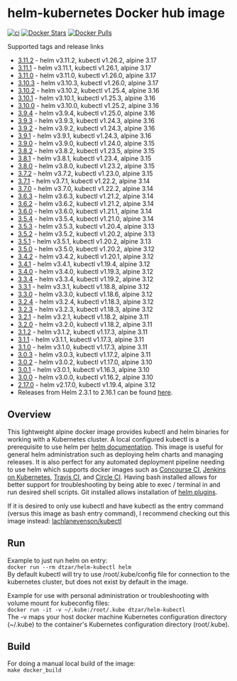 # helm-kubernetes Docker hub image

[![ci](https://github.com/dtzar/helm-kubectl/actions/workflows/image-build-push.yaml/badge.svg)](https://github.com/dtzar/helm-kubectl/actions/workflows/image-build-push.yaml)
[![Docker Stars](https://img.shields.io/docker/stars/dtzar/helm-kubectl.svg?style=flat)](https://hub.docker.com/r/dtzar/helm-kubectl/)
[![Docker Pulls](https://img.shields.io/docker/pulls/dtzar/helm-kubectl.svg?style=flat)](https://hub.docker.com/r/dtzar/helm-kubectl/)

Supported tags and release links

* [3.11.2](https://github.com/dtzar/helm-kubectl/releases/tag/3.11.2) - helm v3.11.2, kubectl v1.26.2, alpine 3.17
* [3.11.1](https://github.com/dtzar/helm-kubectl/releases/tag/3.11.1) - helm v3.11.1, kubectl v1.26.1, alpine 3.17
* [3.11.0](https://github.com/dtzar/helm-kubectl/releases/tag/3.11.0) - helm v3.11.0, kubectl v1.26.0, alpine 3.17
* [3.10.3](https://github.com/dtzar/helm-kubectl/releases/tag/3.10.3) - helm v3.10.3, kubectl v1.26.0, alpine 3.17
* [3.10.2](https://github.com/dtzar/helm-kubectl/releases/tag/3.10.2) - helm v3.10.2, kubectl v1.25.4, alpine 3.16
* [3.10.1](https://github.com/dtzar/helm-kubectl/releases/tag/3.10.1) - helm v3.10.1, kubectl v1.25.3, alpine 3.16
* [3.10.0](https://github.com/dtzar/helm-kubectl/releases/tag/3.10.0) - helm v3.10.0, kubectl v1.25.2, alpine 3.16
* [3.9.4](https://github.com/dtzar/helm-kubectl/releases/tag/3.9.4) - helm v3.9.4, kubectl v1.25.0, alpine 3.16
* [3.9.3](https://github.com/dtzar/helm-kubectl/releases/tag/3.9.3) - helm v3.9.3, kubectl v1.24.3, alpine 3.16
* [3.9.2](https://github.com/dtzar/helm-kubectl/releases/tag/3.9.2) - helm v3.9.2, kubectl v1.24.3, alpine 3.16
* [3.9.1](https://github.com/dtzar/helm-kubectl/releases/tag/3.9.1) - helm v3.9.1, kubectl v1.24.3, alpine 3.16
* [3.9.0](https://github.com/dtzar/helm-kubectl/releases/tag/3.9.0) - helm v3.9.0, kubectl v1.24.0, alpine 3.15
* [3.8.2](https://github.com/dtzar/helm-kubectl/releases/tag/3.8.2) - helm v3.8.2, kubectl v1.23.5, alpine 3.15
* [3.8.1](https://github.com/dtzar/helm-kubectl/releases/tag/3.8.1) - helm v3.8.1, kubectl v1.23.4, alpine 3.15
* [3.8.0](https://github.com/dtzar/helm-kubectl/releases/tag/3.8.0) - helm v3.8.0, kubectl v1.23.2, alpine 3.15
* [3.7.2](https://github.com/dtzar/helm-kubectl/releases/tag/3.7.2) - helm v3.7.2, kubectl v1.23.0, alpine 3.15
* [3.7.1](https://github.com/dtzar/helm-kubectl/releases/tag/3.7.1) - helm v3.7.1, kubectl v1.22.2, alpine 3.14
* [3.7.0](https://github.com/dtzar/helm-kubectl/releases/tag/3.7.0) - helm v3.7.0, kubectl v1.22.2, alpine 3.14
* [3.6.3](https://github.com/dtzar/helm-kubectl/releases/tag/3.6.3) - helm v3.6.3, kubectl v1.21.2, alpine 3.14
* [3.6.2](https://github.com/dtzar/helm-kubectl/releases/tag/3.6.2) - helm v3.6.2, kubectl v1.21.2, alpine 3.14
* [3.6.0](https://github.com/dtzar/helm-kubectl/releases/tag/3.6.0) - helm v3.6.0, kubectl v1.21.1, alpine 3.14
* [3.5.4](https://github.com/dtzar/helm-kubectl/releases/tag/3.5.4) - helm v3.5.4, kubectl v1.21.0, alpine 3.14
* [3.5.3](https://github.com/dtzar/helm-kubectl/releases/tag/3.5.3) - helm v3.5.3, kubectl v1.20.4, alpine 3.13
* [3.5.2](https://github.com/dtzar/helm-kubectl/releases/tag/3.5.2) - helm v3.5.2, kubectl v1.20.2, alpine 3.13
* [3.5.1](https://github.com/dtzar/helm-kubectl/releases/tag/3.5.1) - helm v3.5.1, kubectl v1.20.2, alpine 3.13
* [3.5.0](https://github.com/dtzar/helm-kubectl/releases/tag/3.5.0) - helm v3.5.0, kubectl v1.20.2, alpine 3.12
* [3.4.2](https://github.com/dtzar/helm-kubectl/releases/tag/3.4.2) - helm v3.4.2, kubectl v1.20.1, alpine 3.12
* [3.4.1](https://github.com/dtzar/helm-kubectl/releases/tag/3.4.1) - helm v3.4.1, kubectl v1.19.4, alpine 3.12
* [3.4.0](https://github.com/dtzar/helm-kubectl/releases/tag/3.4.0) - helm v3.4.0, kubectl v1.19.3, alpine 3.12
* [3.3.4](https://github.com/dtzar/helm-kubectl/releases/tag/3.3.4) - helm v3.3.4, kubectl v1.19.2, alpine 3.12
* [3.3.1](https://github.com/dtzar/helm-kubectl/releases/tag/3.3.1) - helm v3.3.1, kubectl v1.18.8, alpine 3.12
* [3.3.0](https://github.com/dtzar/helm-kubectl/releases/tag/3.3.0) - helm v3.3.0, kubectl v1.18.6, alpine 3.12
* [3.2.4](https://github.com/dtzar/helm-kubectl/releases/tag/3.2.4) - helm v3.2.4, kubectl v1.18.3, alpine 3.12
* [3.2.3](https://github.com/dtzar/helm-kubectl/releases/tag/3.2.3) - helm v3.2.3, kubectl v1.18.3, alpine 3.12
* [3.2.1](https://github.com/dtzar/helm-kubectl/releases/tag/3.2.1) - helm v3.2.1, kubectl v1.18.2, alpine 3.11
* [3.2.0](https://github.com/dtzar/helm-kubectl/releases/tag/3.2.0) - helm v3.2.0, kubectl v1.18.2, alpine 3.11
* [3.1.2](https://github.com/dtzar/helm-kubectl/releases/tag/3.1.2) - helm v3.1.2, kubectl v1.17.3, alpine 3.11
* [3.1.1](https://github.com/dtzar/helm-kubectl/releases/tag/3.1.1) - helm v3.1.1, kubectl v1.17.3, alpine 3.11
* [3.1.0](https://github.com/dtzar/helm-kubectl/releases/tag/3.1.0) - helm v3.1.0, kubectl v1.17.3, alpine 3.11
* [3.0.3](https://github.com/dtzar/helm-kubectl/releases/tag/3.0.3) - helm v3.0.3, kubectl v1.17.2, alpine 3.11
* [3.0.2](https://github.com/dtzar/helm-kubectl/releases/tag/3.0.2) - helm v3.0.2, kubectl v1.17.0, alpine 3.10
* [3.0.1](https://github.com/dtzar/helm-kubectl/releases/tag/3.0.1) - helm v3.0.1, kubectl v1.16.3, alpine 3.10
* [3.0.0](https://github.com/dtzar/helm-kubectl/releases/tag/3.0.0) - helm v3.0.0, kubectl v1.16.2, alpine 3.10
* [2.17.0](https://github.com/dtzar/helm-kubectl/releases/tag/2.17.0) - helm v2.17.0, kubectl v1.19.4, alpine 3.12
* Releases from Helm 2.3.1 to 2.16.1 can be found [here](https://hub.docker.com/r/dtzar/helm-kubectl/tags).

## Overview

This lightweight alpine docker image provides kubectl and helm binaries for working with a Kubernetes cluster. A local configured kubectl is a prerequisite to use helm per [helm documentation](https://github.com/kubernetes/helm/blob/master/docs/quickstart.md). This image is useful for general helm administration such as deploying helm charts and managing releases. It is also perfect for any automated deployment pipeline needing to use helm which supports docker images such as [Concourse CI](https://concourse.ci), [Jenkins on Kubernetes](https://kubeapps.com/charts/stable/jenkins), [Travis CI](https://docs.travis-ci.com/user/docker/), and [Circle CI](https://circleci.com/integrations/docker/). Having bash installed allows for better support for troubleshooting by being able to exec / terminal in and run desired shell scripts. Git installed allows installation of [helm plugins](https://github.com/kubernetes/helm/blob/master/docs/plugins.md).

If it is desired to only use kubectl and have kubectl as the entry command (versus this image as bash entry command), I recommend checking out this image instead:
[lachlanevenson/kubectl](https://hub.docker.com/r/lachlanevenson/k8s-kubectl/)

## Run

Example to just run helm on entry:  
`docker run --rm dtzar/helm-kubectl helm`  
By default kubectl will try to use /root/.kube/config file for connection to the kubernetes cluster, but does not exist by default in the image.

Example for use with personal administration or troubleshooting with volume mount for kubeconfig files:  
`docker run -it -v ~/.kube:/root/.kube dtzar/helm-kubectl`  
The -v maps your host docker machine Kubernetes configuration directory (~/.kube) to the container's Kubernetes configuration directory (root/.kube).

## Build

For doing a manual local build of the image:  
`make docker_build`
